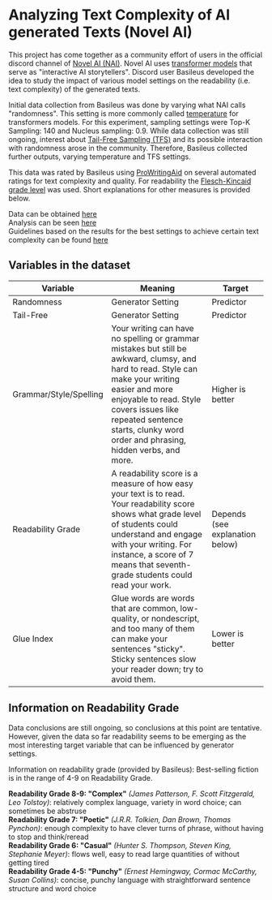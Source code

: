 # Analyzing Text Complexity of AI generated Texts (Novel AI)

This project has come together as a community effort of users in the official discord channel of [Novel AI (NAI)](https://novelai.net/). Novel AI uses [transformer models](https://en.wikipedia.org/wiki/Transformer_(machine_learning_model)) that serve as "interactive AI storytellers". Discord user Basileus developed the idea to study the impact of various model settings on the readability (i.e. text complexity) of the generated texts.

Initial data collection from Basileus was done by varying what NAI calls "randomness". This setting is more commonly called [temperature](https://huggingface.co/blog/how-to-generate) for transformers models. For this experiment, sampling settings were Top-K Sampling: 140 and Nucleus sampling: 0.9. While data collection was still ongoing, interest about [Tail-Free Sampling (TFS)](https://trentbrick.github.io/Tail-Free-Sampling/) and its possible interaction with randomness arose in the community. Therefore, Basileus collected further outputs, varying temperature and TFS settings.

This data was rated by Basileus using [ProWritingAid](https://prowritingaid.com/) on several automated ratings for text complexity and quality. For readability the [Flesch-Kincaid grade level](https://en.wikipedia.org/wiki/Flesch%E2%80%93Kincaid_readability_tests#Flesch%E2%80%93Kincaid_grade_level) was used. Short explanations for other measures is provided below.

Data can be obtained [here](https://docs.google.com/spreadsheets/d/1a-oHJdBUvwTUam7Y9U9vqEvrcd4fK2q3oqm3H4iI4G0/edit#gid=116999801)\
Analysis can be seen [here](https://github.com/MWiechmann/NAI_gen_set_experiment/blob/main/Analyzing%20Data%20from%20Basileus'%20NAI%20Generation%20Setting%20Experiment.ipynb)\
Guidelines based on the results for the best settings to achieve certain text complexity can be found [here](https://justpaste.it/7zvmd)

## Variables in the dataset

Variable|Meaning|Target
-|-|-
Randomness|Generator Setting|Predictor
Tail-Free|Generator Setting|Predictor
Grammar/Style/Spelling|Your writing can have no spelling or grammar mistakes but still be awkward, clumsy, and hard to read. Style can make your writing easier and more enjoyable to read. Style covers issues like repeated sentence starts, clunky word order and phrasing, hidden verbs, and more.|Higher is better
Readability Grade|A readability score is a measure of how easy your text is to read. Your readability score shows what grade level of students could understand and engage with your writing. For instance, a score of 7 means that seventh-grade students could read your work.|Depends (see explanation below)
Glue Index|Glue words are words that are common, low-quality, or nondescript, and too many of them can make your sentences "sticky". Sticky sentences slow your reader down; try to avoid them.|Lower is better

## Information on Readability Grade
Data conclusions are still ongoing, so conclusions at this point are  tentative. However, given the data so far readability seems to be emerging as the most interesting target variable that can be influenced by generator settings.

Information on readability grade (provided by Basileus):
Best-selling fiction is in the range of 4-9 on Readability Grade.

**Readability Grade 8-9: "Complex"** *(James Patterson, F. Scott Fitzgerald, Leo Tolstoy)*: relatively complex language, variety in word choice; can sometimes be abstruse\
**Readability Grade 7: "Poetic"** *(J.R.R. Tolkien, Dan Brown, Thomas Pynchon)*: enough complexity to have clever turns of phrase, without having to stop and think/reread\
**Readability Grade 6: "Casual"** *(Hunter S. Thompson, Steven King, Stephanie Meyer)*: flows well, easy to read large quantities of without getting tired\
**Readability Grade 4-5: "Punchy"** *(Ernest Hemingway, Cormac McCarthy, Susan Collins)*: concise, punchy language with straightforward sentence structure and word choice

